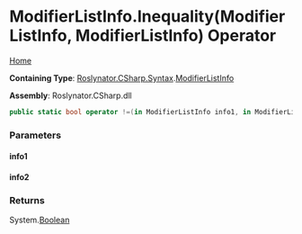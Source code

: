 # ModifierListInfo\.Inequality\(ModifierListInfo, ModifierListInfo\) Operator <a name="_Top"></a>

[Home](../../../../../README.md)

**Containing Type**: [Roslynator.CSharp.Syntax](../../README.md#_Top)\.[ModifierListInfo](../README.md#_Top)

**Assembly**: Roslynator\.CSharp\.dll

```csharp
public static bool operator !=(in ModifierListInfo info1, in ModifierListInfo info2)
```

### Parameters

#### info1

#### info2

### Returns

System\.[Boolean](https://docs.microsoft.com/en-us/dotnet/api/system.boolean)

